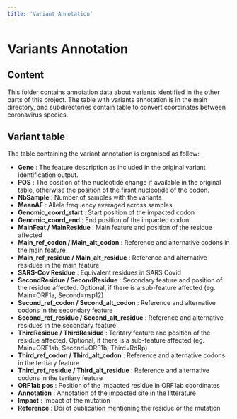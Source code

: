 ```yaml
---
title: 'Variant Annotation'
---
```


# Variants Annotation



## Content

This folder contains annotation data about variants identified in the other parts of this project. The table with variants annotation is in the main directory, and subdirectories contain table to convert coordinates between coronavirus species.



## Variant table

The table containing the variant annotation is organised as follow:

-   **Gene** : The feature description as included in the original variant identification output.
-   **POS** : The position of the nucleotide change if available in the original table, otherwise the position of the firsnt nucleotide of the codon.
-   **NbSample** : Number of samples with the variants
-   **MeanAF** : Allele frequency averaged across samples
-   **Genomic_coord_start** : Start position of the impacted codon
-   **Genomic_coord_end** : End position of the impacted codon
-   **MainFeat / MainResidue** : Main feature and position of the residue affected
-   **Main_ref_codon / Main_alt_codon** : Reference and alternative codons in the main feature
-   **Main_ref_residue / Main_alt_residue** : Reference and alternative residues in the main feature
-   **SARS-Cov Residue** : Equivalent residues in SARS Covid
-   **SecondResidue / SecondResidue** : Secondary feature and position of the residue affected. Optional, if there is a sub-feature affected (eg. Main=ORF1a, Second=nsp12)
-   **Second_ref_codon / Second_alt_codon** : Reference and alternative codons in the secondary feature
-   **Second_ref_residue / Second_alt_residue** : Reference and alternative residues in the secondary feature
-   **ThirdResidue / ThirdResidue** : Teritary feature and position of the residue affected. Optional, if there is a sub-feature affected (eg. Main=ORF1ab, Second=ORF1b, Third=RdRp)
-   **Third_ref_codon / Third_alt_codon** : Reference and alternative codons in the tertiary feature
-   **Third_ref_residue / Third_alt_residue** : Reference and alternative codons in the tertiary feature
-   **ORF1ab pos** : Position of the impacted residue in ORF1ab coordinates
-   **Annotation** : Annotation of the impacted site in the litterature
-   **Impact** : Impact of the mutation
-   **Reference** : Doi of publication mentioning the residue or the mutation
